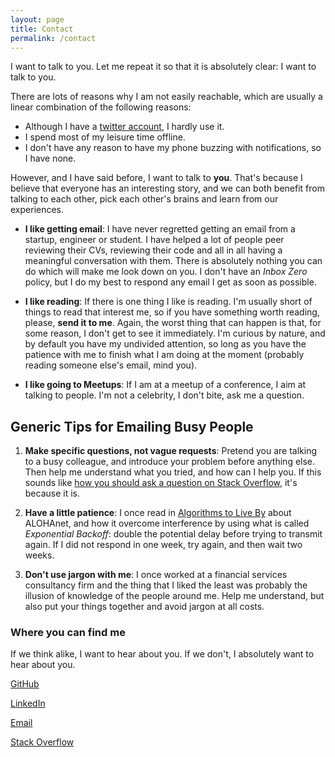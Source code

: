 ```yaml
---
layout: page
title: Contact
permalink: /contact
---
```

I want to talk to you. Let me repeat it so that it is absolutely clear: I want to talk to you.

There are lots of reasons why I am not easily reachable, which are usually a linear combination of the following reasons:

- Although I have a [twitter account](www.twitter.com/oh_duran), I hardly use it.
- I spend most of my leisure time offline.
- I don't have any reason to have my phone buzzing with notifications, so I have none.

However, and I have said before, I want to talk to __you__. That's because I believe that everyone has an interesting story, and we can both benefit from talking to each other, pick each other's brains and learn from our experiences.

- __I like getting email__: I have never regretted getting an email from a startup, engineer or student. I have helped a lot of people peer reviewing their CVs, reviewing their code and all in all having a meaningful conversation with them. There is absolutely nothing you can do which will make me look down on you. I don't have an *Inbox Zero* policy, but I do my best to respond any email I get as soon as possible.

- __I like reading__: If there is one thing I like is reading. I'm usually short of things to read that interest me, so if you have something worth reading, please, __send it to me__. Again, the worst thing that can happen is that, for some reason, I don't get to see it immediately. I'm curious by nature, and by default you have my undivided attention, so long as you have the patience with me to finish what I am doing at the moment (probably reading someone else's email, mind you).

- __I like going to Meetups__: If I am at a meetup of a conference, I aim at talking to people. I'm not a celebrity, I don't bite, ask me a question.

## Generic Tips for Emailing Busy People

1. __Make specific questions, not vague requests__: Pretend you are talking to a busy colleague, and introduce your problem before anything else. Then help me understand what you tried, and how can I help you. If this sounds like [how you should ask a question on Stack Overflow](https://stackoverflow.com/help/how-to-ask), it's because it is.

2. __Have a little patience__: I once read in [Algorithms to Live By](https://www.amazon.com/Algorithms-Live-Computer-Science-Decisions/dp/1627790365) about ALOHAnet, and how it overcome interference by using what is called _Exponential Backoff_: double the potential delay before trying to transmit again. If I did not respond in one week, try again, and then wait two weeks.

3. __Don't use jargon with me__: I once worked at a financial services consultancy firm and the thing that I liked the least was probably the illusion of knowledge of the people around me. Help me understand, but also put your things together and avoid jargon at all costs.

### Where you can find me
If we think alike, I want to hear about you. If we don't, I absolutely want to hear about you.

[GitHub](https://github.com/ohduran)

[LinkedIn](https://www.linkedin.com/in/alvaroduranbarata/)

[Email](alvaro.duranb@gmail.com)

[Stack Overflow](https://stackoverflow.com/users/8033883/ohduran)
